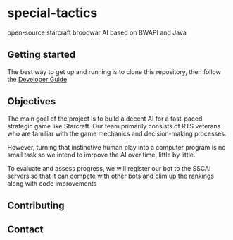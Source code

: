 # special-tactics

open-source starcraft broodwar AI based on BWAPI and Java

## Getting started

The best way to get up and running is to clone this repository, then follow the [Developer Guide](docs/guide.md)

## Objectives

The main goal of the project is to build a decent AI for a fast-paced strategic game like Starcraft. Our team primarily consists of RTS veterans who are familiar with the game mechanics and decision-making processes.

However, turning that instinctive human play into a computer program is no small task so we intend to imrpove the AI over time, little by little.

To evaluate and assess progress, we will register our bot to the SSCAI servers so that it can compete with other bots and clim up the rankings along with code improvements

## Contributing

## Contact
